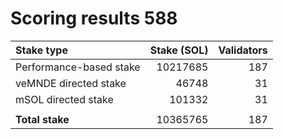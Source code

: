 # Scoring results 588

| Stake type              | Stake (SOL)    | Validators     |
|:------------------------|---------------:|---------------:|
| Performance-based stake | 10217685       | 187            |
| veMNDE directed stake   | 46748          | 31             |
| mSOL directed stake     | 101332         | 31             |
|                         |                |                |
| **Total stake**         | 10365765       | 187            |